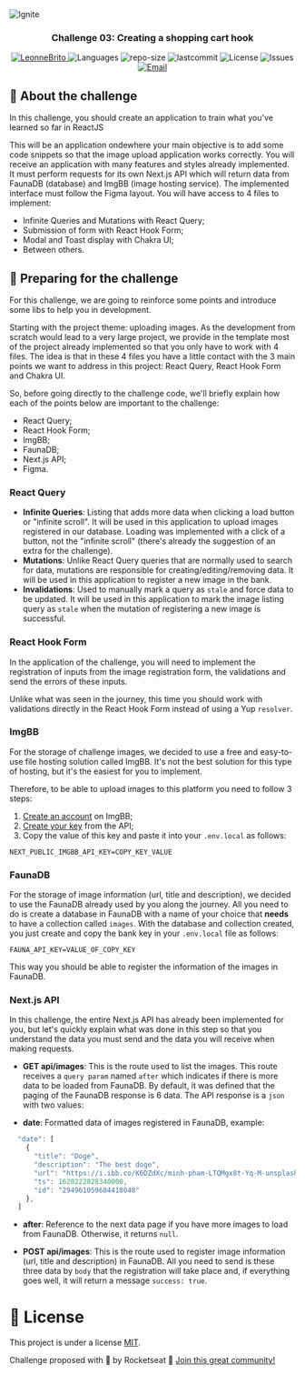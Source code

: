 <img alt="Ignite" src="https://www.notion.so/image/https%3A%2F%2Fs3-us-west-2.amazonaws.com%2Fsecure.notion-static.com%2F2fbacb7a-e460-44a3-8fc5-e66f96dae148%2Fcover-reactjs.png?table=block&id=51e4099a-6e2f-4d4b-ae94-f9fe75bb769d&width=5120&userId=1b109781-8635-4162-80d6-714377721793&cache=v2" />

<h3 align="center">
Challenge 03: Creating a shopping cart hook
</h3>

<p align="center">
   <a href="https://www.linkedin.com/in/leonne-sousa-brito/">
      <img alt="LeonneBrito" src="https://img.shields.io/badge/-LeonneBrito-5965e0?style=flat&logo=Linkedin&logoColor=white" />
   </a>
  <img alt="Languages" src="https://img.shields.io/github/languages/count/LeonneBrito/challenge05-ignite-bootcamp-reactjs?color=%235963C5" />
  <img alt="repo-size" src="https://img.shields.io/github/repo-size/LeonneBrito/challenge05-ignite-bootcamp-reactjs?color=%235761C3" />
  <img alt="lastcommit" src="https://img.shields.io/github/last-commit/LeonneBrito/challenge05-ignite-bootcamp-reactjs?color=%235761C3" />
  <img alt="License" src="https://img.shields.io/github/license/LeonneBrito/challenge05-ignite-bootcamp-reactjs?color=%235E69D7" />
  <img alt="Issues" src="https://img.shields.io/github/issues/LeonneBrito/challenge05-ignite-bootcamp-reactjs?color=%235965E0">
  <a href="mailto:britoleonne@gmail.com">
   <img alt="Email" src="https://img.shields.io/badge/-britoleonne%40gmail.com-%23525DCB" />
  </a>
</p>

## :rocket: About the challenge

In this challenge, you should create an application to train what you've learned so far in ReactJS

This will be an application ondewhere your main objective is to add some code snippets so that the image upload application works correctly. You will receive an application with many features and styles already implemented. It must perform requests for its own Next.js API which will return data from FaunaDB (database) and ImgBB (image hosting service). The implemented interface must follow the Figma layout. You will have access to 4 files to implement:

- Infinite Queries and Mutations with React Query;
- Submission of form with React Hook Form;
- Modal and Toast display with Chakra UI;
- Between others.

## :construction_worker: Preparing for the challenge

For this challenge, we are going to reinforce some points and introduce some libs to help you in development.

Starting with the project theme: uploading images. As the development from scratch would lead to a very large project, we provide in the template most of the project already implemented so that you only have to work with 4 files. The idea is that in these 4 files you have a little contact with the 3 main points we want to address in this project: React Query, React Hook Form and Chakra UI.

So, before going directly to the challenge code, we'll briefly explain how each of the points below are important to the challenge:

- React Query;
- React Hook Form;
- ImgBB;
- FaunaDB;
- Next.js API;
- Figma.

### React Query

- **Infinite Queries**: Listing that adds more data when clicking a load button or "infinite scroll". It will be used in this application to upload images registered in our database. Loading was implemented with a click of a button, not the "infinite scroll" (there's already the suggestion of an extra for the challenge).
- **Mutations**: Unlike React Query queries that are normally used to search for data, mutations are responsible for creating/editing/removing data. It will be used in this application to register a new image in the bank.
- **Invalidations**: Used to manually mark a query as `stale` and force data to be updated. It will be used in this application to mark the image listing query as `stale` when the mutation of registering a new image is successful.

### React Hook Form

In the application of the challenge, you will need to implement the registration of inputs from the image registration form, the validations and send the errors of these inputs.

Unlike what was seen in the journey, this time you should work with validations directly in the React Hook Form instead of using a Yup `resolver`.

### ImgBB

For the storage of challenge images, we decided to use a free and easy-to-use file hosting solution called ImgBB. It's not the best solution for this type of hosting, but it's the easiest for you to implement.

Therefore, to be able to upload images to this platform you need to follow 3 steps:

1. [Create an account](https://imgbb.com/login) on ImgBB;
2. [Create your key](https://api.imgbb.com/) from the API;
3. Copy the value of this key and paste it into your `.env.local` as follows:

`NEXT_PUBLIC_IMGBB_API_KEY=COPY_KEY_VALUE`

### FaunaDB

For the storage of image information (url, title and description), we decided to use the FaunaDB already used by you along the journey. All you need to do is create a database in FaunaDB with a name of your choice that **needs** to have a collection called `images`. With the database and collection created, you just create and copy the bank key in your `.env.local` file as follows:

`FAUNA_API_KEY=VALUE_OF_COPY_KEY`

This way you should be able to register the information of the images in FaunaDB.

### Next.js API

In this challenge, the entire Next.js API has already been implemented for you, but let's quickly explain what was done in this step so that you understand the data you must send and the data you will receive when making requests.

- **GET api/images**: This is the route used to list the images. This route receives a `query param` named `after` which indicates if there is more data to be loaded from FaunaDB. By default, it was defined that the paging of the FaunaDB response is 6 data. The API response is a `json` with two values:

- **date**: Formatted data of images registered in FaunaDB, example:

```jsx
  "date": [
    {
      "title": "Doge",
      "description": "The best doge",
      "url": "https://i.ibb.co/K6DZdXc/minh-pham-LTQMgx8t-Yq-M-unsplash.jpg",
      "ts": 1620222828340000,
      "id": "294961059684418048"
    },
  ]
```
- **after**: Reference to the next data page if you have more images to load from FaunaDB. Otherwise, it returns `null`.

- **POST api/images**: This is the route used to register image information (url, title and description) in FaunaDB. All you need to send is these three data by `body` that the registration will take place and, if everything goes well, it will return a message `success: true`.

# :page_facing_up: License

This project is under a license [MIT](./LICENSE).

Challenge proposed with 💜 by Rocketseat 👋 [Join this great community!](https://discordapp.com/invite/gCRAFhc)
